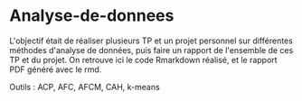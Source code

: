 # Analyse-de-donnees

L'objectif était de réaliser plusieurs TP et un projet personnel sur différentes méthodes d'analyse de données, puis faire un rapport de l'ensemble de ces TP et du projet. 
On retrouve ici le code Rmarkdown réalisé, et le rapport PDF généré avec le rmd.

Outils : ACP, AFC, AFCM, CAH, k-means
